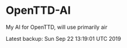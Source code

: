 # OpenTTD-AI
My AI for OpenTTD, will use primarily air

Latest backup: Sun Sep 22 13:19:01 UTC 2019
